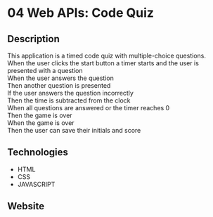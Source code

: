 # 04 Web APIs: Code Quiz

## Description

This application is a timed code quiz with multiple-choice questions.  <br/>
When the user clicks the start button a timer starts and the user is presented with a question<br/>
When the user answers the question<br/>
Then another question is presented<br/>
If the user answers the question incorrectly <br/>
Then the time is subtracted from the clock<br/>
When all questions are answered or the timer reaches 0<br/>
Then the game is over<br/>
When the game is over<br/>
Then the user can save their initials and score<br/>





## Technologies

* HTML
* CSS
* JAVASCRIPT


## Website





